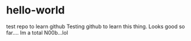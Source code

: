 # hello-world
test repo to learn github
Testing github to learn this thing.
Looks good so far....
Im a total N00b...lol
